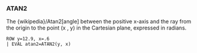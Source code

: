 <!--
This is generated by ESQL's AbstractFunctionTestCase. Do no edit it. See ../README.md for how to regenerate it.
-->

### ATAN2
The {wikipedia}/Atan2[angle] between the positive x-axis and the ray from the
origin to the point (x , y) in the Cartesian plane, expressed in radians.

```
ROW y=12.9, x=.6
| EVAL atan2=ATAN2(y, x)
```
